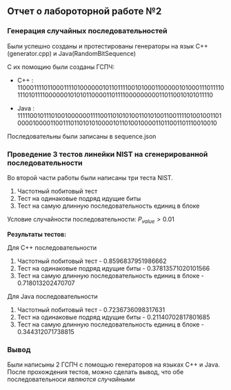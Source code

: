 ## Отчет о лабороторной работе №2

### Генерация случайных последовательностей 
Были успешно созданы и протестированы генераторы на язык C++(generator.cpp) и Java(RandomBitSequence)

С их помощию были созданы ГСПЧ:

* C++ : 11000111101100011110100000010110111100101000110000010100011101111011101011110000001010101100001101111000000000110110010101011110

* Java :  11111001011101001000000111100110101010011010100110011110100100110100001000011001110110101010000101101001000011011001101110010010

Последовательны были записаны в sequence.json

### Проведение 3 тестов линейки NIST на сгенерированной последовательности

Во второй части работы были написаны три теста NIST. 

1. Частотный побитовый тест
2. Тест на одинаковые подряд идущие биты
3. Тест на самую длинную последовательность единиц в блоке

Условие случайности последовательности: $P_{value}> 0.01$

__Результаты тестов:__

Для С++ последовательности
1. Частотный побитовый тест - 0.8596837951986662
2. Тест на одинаковые подряд идущие биты - 0.37813571020101566
3. Тест на самую длинную последовательность единиц в блоке - 0.718013202470707

Для Java последовательности
1. Частотный побитовый тест - 0.7236736098317631
2. Тест на одинаковые подряд идущие биты - 0.21140702817801685
3. Тест на самую длинную последовательность единиц в блоке - 0.344312071738815

### Вывод
Были написыны 2 ГСПЧ с помощью генераторов на языках C++ и Java. После прохождения тестов, можно сделать вывод, что обе последовательноси _являются случайными_
